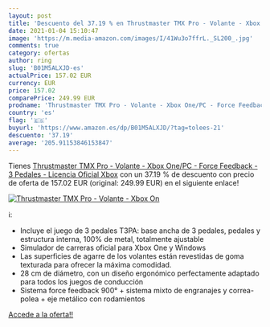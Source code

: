 ```yaml
---
layout: post
title: 'Descuento del 37.19 % en Thrustmaster TMX Pro - Volante - Xbox On'
date: 2021-01-04 15:10:47
image: 'https://m.media-amazon.com/images/I/41Wu3o7ffrL._SL200_.jpg'
comments: true
category: ofertas
author: ring
slug: 'B01M5ALXJD-es'
actualPrice: 157.02 EUR
currency: EUR
price: 157.02
comparePrice: 249.99 EUR
prodname: 'Thrustmaster TMX Pro - Volante - Xbox One/PC - Force Feedback - 3 Pedales - Licencia Oficial Xbox'
country: 'es'
flag: '🇪🇸'
buyurl: 'https://www.amazon.es/dp/B01M5ALXJD/?tag=tolees-21'
descuento: '37.19'
average: '205.91153846153847'
---
```


Tienes [Thrustmaster TMX Pro - Volante - Xbox One/PC - Force Feedback - 3 Pedales - Licencia Oficial Xbox](https://www.amazon.es/dp/B01M5ALXJD/?tag=tolees-21) con un 37.19 % de descuento con precio de oferta de 157.02 EUR (original: 249.99 EUR) en el siguiente enlace!

[![Thrustmaster TMX Pro - Volante - Xbox On](https://m.media-amazon.com/images/I/41Wu3o7ffrL._SL200_.jpg)](https://www.amazon.es/dp/B01M5ALXJD/?tag=tolees-21)

ℹ️:

- Incluye el juego de 3 pedales T3PA: base ancha de 3 pedales, pedales y estructura interna, 100% de metal, totalmente ajustable
- Simulador de carreras oficial para Xbox One y Windows
- Las superficies de agarre de los volantes están revestidas de goma texturada para ofrecer la máxima comodidad.
- 28 cm de diámetro, con un diseño ergonómico perfectamente adaptado para todos los juegos de conducción
- Sistema force feedback 900° + sistema mixto de engranajes y correa-polea + eje metálico con rodamientos

[Accede a la oferta!!](https://www.amazon.es/dp/B01M5ALXJD/?tag=tolees-21)
